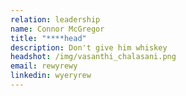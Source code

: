 ```yaml
---
relation: leadership
name: Connor McGregor
title: "****head"
description: Don't give him whiskey
headshot: /img/vasanthi_chalasani.png
email: rewyrewy
linkedin: wyeryrew
---
```

